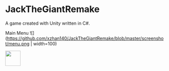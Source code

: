 # JackTheGiantRemake
A game created with Unity written in C#.

Main Menu
![](https://github.com/xzhan140/JackTheGiantRemake/blob/master/screenshot/menu.png | width=100)

<img src="https://github.com/xzhan140/JackTheGiantRemake/blob/master/screenshot/menu.png" width="48">
